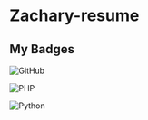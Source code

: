 # Zachary-resume	
<h2>My Badges</h2>


![GitHub](https://img.shields.io/badge/github-%23121011.svg?style=for-the-badge&logo=github&logoColor=white) 

![PHP](https://img.shields.io/badge/php-%23777BB4.svg?style=for-the-badge&logo=php&logoColor=white)

![Python](https://img.shields.io/badge/python-3670A0?style=for-the-badge&logo=python&logoColor=ffdd54)
